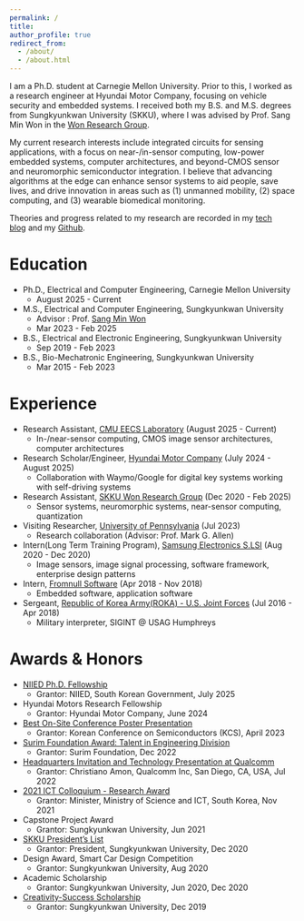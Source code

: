 ```yaml
---
permalink: /
title: 
author_profile: true
redirect_from: 
  - /about/
  - /about.html
---
```


I am a Ph.D. student at Carnegie Mellon University. Prior to this, I worked as a research engineer at Hyundai Motor Company, focusing on vehicle security and embedded systems. I received both my B.S. and M.S. degrees from Sungkyunkwan University (SKKU), where I was advised by Prof. Sang Min Won in the [Won Research Group](https://www.skkuwongroup.online/).

My current research interests include integrated circuits for sensing applications, with a focus on near-/in-sensor computing, low-power embedded systems, computer architectures, and beyond-CMOS sensor and neuromorphic semiconductor integration. I believe that advancing algorithms at the edge can enhance sensor systems to aid people, save lives, and drive innovation in areas such as (1) unmanned mobility, (2) space computing, and (3) wearable biomedical monitoring.

Theories and progress related to my research are recorded in my [tech blog](https://g1embed.tistory.com/) and my [Github](https://github.com/esmjihwankim).

Education
======
- Ph.D., Electrical and Computer Engineering, Carnegie Mellon University 
    - August 2025 - Current
- M.S., Electrical and Computer Engineering, Sungkyunkwan University
    - Advisor : Prof. [Sang Min Won](https://scholar.google.co.kr/citations?user=YZPo--YAAAAJ&hl=en)
    - Mar 2023 - Feb 2025
- B.S., Electrical and Electronic Engineering, Sungkyunkwan University
    - Sep 2019 - Feb 2023
- B.S., Bio-Mechatronic Engineering, Sungkyunkwan University
    - Mar 2015 - Feb 2023

Experience
======
- Research Assistant, [CMU EECS Laboratory]() (August 2025 - Current)
    - In-/near-sensor computing, CMOS image sensor architectures, computer architectures 
- Research Scholar/Engineer, [Hyundai Motor Company]() (July 2024 - August 2025)
    - Collaboration with Waymo/Google for digital key systems working with self-driving systems
- Research Assistant, [SKKU Won Research Group]() (Dec 2020 - Feb 2025)
    - Sensor systems, neuromorphic systems, near-sensor computing, quantization
- Visiting Researcher, [University of Pennsylvania]() (Jul 2023)
    - Research collaboration (Advisor: Prof. Mark G. Allen)
- Intern(Long Term Training Program), [Samsung Electronics S.LSI]() (Aug 2020 - Dec 2020)
    - Image sensors, image signal processing, software framework, enterprise design patterns
- Intern, [Fromnull Software]() (Apr 2018 - Nov 2018)
    - Embedded software, application software
- Sergeant, [Republic of Korea Army(ROKA) - U.S. Joint Forces]() (Jul 2016 - Apr 2018)
    - Military interpreter, SIGINT @ USAG Humphreys 

Awards & Honors
======
- [NIIED Ph.D. Fellowship](http://www.niied.go.kr/user/nd83075.do?View&searchWord=&itemShCd1=&page=1&pageSC=SORT_ORDER&pageSO=DESC&dmlType=&pageST=SUBJECT&pageSV=&boardNo=00011049&surveyVal=1&surveyVal=2&surveyVal=3&surveyVal=4&surveyVal=5&surveyContent=&site_link=http://www.moe.go.kr) 
    - Grantor: NIIED, South Korean Government, July 2025
- Hyundai Motors Research Fellowship 
    - Grantor: Hyundai Motor Company, June 2024
- [Best On-Site Conference Poster Presentation](http://kcs.cosar.or.kr/2024/awards.jsp)
    - Grantor: Korean Conference on Semiconductors (KCS), April 2023
- [Surim Foundation Award: Talent in Engineering Division](https://www.surim.or.kr/kr/talent/winner01.php?part_idx=9)
    - Grantor: Surim Foundation, Dec 2022
- [Headquarters Invitation and Technology Presentation at Qualcomm](https://www.thelec.kr/news/articleView.html?idxno=17771)
    - Grantor: Christiano Amon, Qualcomm Inc, San Diego, CA, USA, Jul 2022
- [2021 ICT Colloquium - Research Award](https://www.skku.ac.kr/skku/campus/skk_comm/news03.do?mode=view&articleNo=93695&article.offset=0&articleLimit=10)
    - Grantor: Minister, Ministry of Science and ICT, South Korea, Nov 2021
- Capstone Project Award
    - Grantor: Sungkyunkwan University, Jun 2021
- [SKKU President’s List](https://presidentlist.skku.edu/presidentlist/2020_list.do) 
    - Grantor: President, Sungkyunkwan University, Dec 2020
- Design Award, Smart Car Design Competition
    - Grantor: Sungkyunkwan University, Aug 2020
- Academic Scholarship
    - Grantor: Sungkyunkwan University, Jun 2020, Dec 2020
- [Creativity-Success Scholarship](https://www.skku.edu/main_renew/campus/skk_comm/news.do?mode=view&articleNo=76944&article.offset=0&articleLimit=10)
    - Grantor: Sungkyunkwan University, Dec 2019
